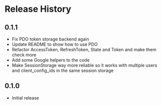 # Release History

## 0.1.1
* Fix PDO token storage backend again
* Update README to show how to use PDO
* Refactor AccessToken, RefreshToken, State and Token and make them check 
  more
* Add some Google helpers to the code
* Make SessionStorage way more reliable so it works with multiple users
  and client_config_ids in the same session storage

## 0.1.0
* Initial release
